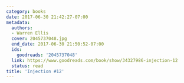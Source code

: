 ```yaml
---
category: books
date: 2017-06-30 21:42:27-07:00
metadata:
  authors:
  - Warren Ellis
  cover: 2045737048.jpg
  end_date: 2017-06-30 21:50:52-07:00
  ids:
    goodreads: '2045737048'
  link: https://www.goodreads.com/book/show/34327986-injection-12
  status: read
title: 'Injection #12'
---
```

